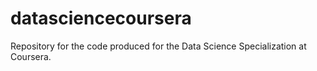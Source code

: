 datasciencecoursera
===================

Repository for the code produced for the Data Science Specialization at Coursera.
